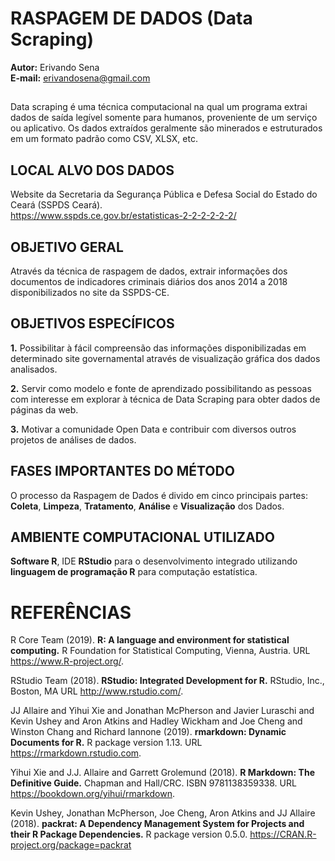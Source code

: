 # RASPAGEM DE DADOS (Data Scraping)

**Autor:** Erivando Sena  
**E-mail:** erivandosena@gmail.com  

##
Data scraping é uma técnica computacional na qual um programa extrai dados de saída legível somente para humanos, proveniente de um serviço ou aplicativo. Os dados extraídos geralmente são minerados e estruturados em um formato padrão como CSV, XLSX, etc.

## LOCAL ALVO DOS DADOS 
Website da Secretaria da Segurança Pública e Defesa Social do Estado do Ceará (SSPDS Ceará).  
https://www.sspds.ce.gov.br/estatisticas-2-2-2-2-2-2/

## OBJETIVO GERAL

Através da técnica de raspagem de dados, extrair informações dos documentos de indicadores criminais diários dos anos 2014 a 2018 disponibilizados no site da SSPDS-CE.

## OBJETIVOS ESPECÍFICOS

**1.** Possibilitar à fácil compreensão das informações disponibilizadas em determinado site governamental através de visualização gráfica dos dados analisados.

**2.** Servir como modelo e fonte de aprendizado possibilitando as pessoas com interesse em explorar à técnica de Data Scraping para obter dados de páginas da web.

**3.** Motivar a comunidade Open Data e contribuir com diversos outros projetos de análises de dados.

## FASES IMPORTANTES DO MÉTODO

O processo da Raspagem de Dados é divido em cinco principais partes: 
**Coleta**, **Limpeza**, **Tratamento**, **Análise** e **Visualização** dos Dados. 

## AMBIENTE COMPUTACIONAL UTILIZADO

**Software R**, IDE **RStudio** para o desenvolvimento integrado utilizando **linguagem de programação R** para computação estatística.


# REFERÊNCIAS

R Core Team (2019). **R: A language and environment for statistical computing.** R Foundation for Statistical Computing, Vienna, Austria. URL https://www.R-project.org/.  
  
RStudio Team (2018). **RStudio: Integrated Development for R.** RStudio, Inc., Boston, MA URL http://www.rstudio.com/.  

JJ Allaire and Yihui Xie and Jonathan McPherson and Javier Luraschi and Kevin Ushey and Aron Atkins and Hadley Wickham and Joe Cheng and Winston Chang and Richard Iannone (2019). **rmarkdown: Dynamic Documents for R.** R package version 1.13. URL https://rmarkdown.rstudio.com.  

Yihui Xie and J.J. Allaire and Garrett Grolemund (2018). **R Markdown: The Definitive Guide.** Chapman and Hall/CRC. ISBN 9781138359338. URL https://bookdown.org/yihui/rmarkdown.  

Kevin Ushey, Jonathan McPherson, Joe Cheng, Aron Atkins and JJ Allaire (2018). **packrat: A Dependency Management System for Projects and their R Package Dependencies.** R package version 0.5.0. https://CRAN.R-project.org/package=packrat  
